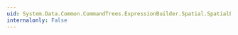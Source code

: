 ```yaml
---
uid: System.Data.Common.CommandTrees.ExpressionBuilder.Spatial.SpatialEdmFunctions.StartPoint(System.Data.Common.CommandTrees.DbExpression)
internalonly: False
---
```


